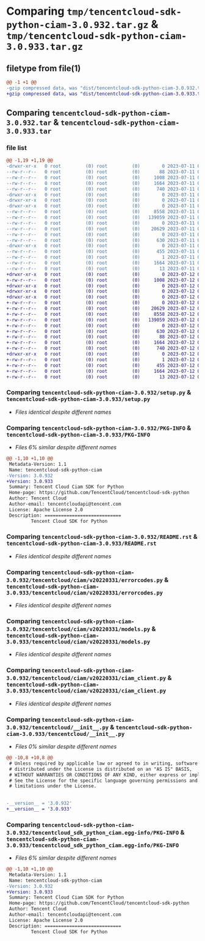 # Comparing `tmp/tencentcloud-sdk-python-ciam-3.0.932.tar.gz` & `tmp/tencentcloud-sdk-python-ciam-3.0.933.tar.gz`

## filetype from file(1)

```diff
@@ -1 +1 @@
-gzip compressed data, was "dist/tencentcloud-sdk-python-ciam-3.0.932.tar", last modified: Tue Jul 11 00:33:49 2023, max compression
+gzip compressed data, was "dist/tencentcloud-sdk-python-ciam-3.0.933.tar", last modified: Wed Jul 12 00:22:38 2023, max compression
```

## Comparing `tencentcloud-sdk-python-ciam-3.0.932.tar` & `tencentcloud-sdk-python-ciam-3.0.933.tar`

### file list

```diff
@@ -1,19 +1,19 @@
-drwxr-xr-x   0 root         (0) root         (0)        0 2023-07-11 00:33:49.000000 tencentcloud-sdk-python-ciam-3.0.932/
--rw-r--r--   0 root         (0) root         (0)       88 2023-07-11 00:33:49.000000 tencentcloud-sdk-python-ciam-3.0.932/setup.cfg
--rw-r--r--   0 root         (0) root         (0)     1008 2023-07-11 00:33:49.000000 tencentcloud-sdk-python-ciam-3.0.932/setup.py
--rw-r--r--   0 root         (0) root         (0)     1664 2023-07-11 00:33:49.000000 tencentcloud-sdk-python-ciam-3.0.932/PKG-INFO
--rw-r--r--   0 root         (0) root         (0)      740 2023-07-11 00:33:49.000000 tencentcloud-sdk-python-ciam-3.0.932/README.rst
-drwxr-xr-x   0 root         (0) root         (0)        0 2023-07-11 00:33:49.000000 tencentcloud-sdk-python-ciam-3.0.932/tencentcloud/
-drwxr-xr-x   0 root         (0) root         (0)        0 2023-07-11 00:33:49.000000 tencentcloud-sdk-python-ciam-3.0.932/tencentcloud/ciam/
-drwxr-xr-x   0 root         (0) root         (0)        0 2023-07-11 00:33:49.000000 tencentcloud-sdk-python-ciam-3.0.932/tencentcloud/ciam/v20220331/
--rw-r--r--   0 root         (0) root         (0)     8558 2023-07-11 00:33:49.000000 tencentcloud-sdk-python-ciam-3.0.932/tencentcloud/ciam/v20220331/errorcodes.py
--rw-r--r--   0 root         (0) root         (0)   139059 2023-07-11 00:33:49.000000 tencentcloud-sdk-python-ciam-3.0.932/tencentcloud/ciam/v20220331/models.py
--rw-r--r--   0 root         (0) root         (0)        0 2023-07-11 00:33:49.000000 tencentcloud-sdk-python-ciam-3.0.932/tencentcloud/ciam/v20220331/__init__.py
--rw-r--r--   0 root         (0) root         (0)    20629 2023-07-11 00:33:49.000000 tencentcloud-sdk-python-ciam-3.0.932/tencentcloud/ciam/v20220331/ciam_client.py
--rw-r--r--   0 root         (0) root         (0)        0 2023-07-11 00:33:49.000000 tencentcloud-sdk-python-ciam-3.0.932/tencentcloud/ciam/__init__.py
--rw-r--r--   0 root         (0) root         (0)      630 2023-07-11 00:33:49.000000 tencentcloud-sdk-python-ciam-3.0.932/tencentcloud/__init__.py
-drwxr-xr-x   0 root         (0) root         (0)        0 2023-07-11 00:33:49.000000 tencentcloud-sdk-python-ciam-3.0.932/tencentcloud_sdk_python_ciam.egg-info/
--rw-r--r--   0 root         (0) root         (0)      455 2023-07-11 00:33:49.000000 tencentcloud-sdk-python-ciam-3.0.932/tencentcloud_sdk_python_ciam.egg-info/SOURCES.txt
--rw-r--r--   0 root         (0) root         (0)        1 2023-07-11 00:33:49.000000 tencentcloud-sdk-python-ciam-3.0.932/tencentcloud_sdk_python_ciam.egg-info/dependency_links.txt
--rw-r--r--   0 root         (0) root         (0)     1664 2023-07-11 00:33:49.000000 tencentcloud-sdk-python-ciam-3.0.932/tencentcloud_sdk_python_ciam.egg-info/PKG-INFO
--rw-r--r--   0 root         (0) root         (0)       13 2023-07-11 00:33:49.000000 tencentcloud-sdk-python-ciam-3.0.932/tencentcloud_sdk_python_ciam.egg-info/top_level.txt
+drwxr-xr-x   0 root         (0) root         (0)        0 2023-07-12 00:22:38.000000 tencentcloud-sdk-python-ciam-3.0.933/
+-rw-r--r--   0 root         (0) root         (0)     1008 2023-07-12 00:22:38.000000 tencentcloud-sdk-python-ciam-3.0.933/setup.py
+drwxr-xr-x   0 root         (0) root         (0)        0 2023-07-12 00:22:38.000000 tencentcloud-sdk-python-ciam-3.0.933/tencentcloud/
+drwxr-xr-x   0 root         (0) root         (0)        0 2023-07-12 00:22:38.000000 tencentcloud-sdk-python-ciam-3.0.933/tencentcloud/ciam/
+drwxr-xr-x   0 root         (0) root         (0)        0 2023-07-12 00:22:38.000000 tencentcloud-sdk-python-ciam-3.0.933/tencentcloud/ciam/v20220331/
+-rw-r--r--   0 root         (0) root         (0)        0 2023-07-12 00:22:38.000000 tencentcloud-sdk-python-ciam-3.0.933/tencentcloud/ciam/v20220331/__init__.py
+-rw-r--r--   0 root         (0) root         (0)    20629 2023-07-12 00:22:38.000000 tencentcloud-sdk-python-ciam-3.0.933/tencentcloud/ciam/v20220331/ciam_client.py
+-rw-r--r--   0 root         (0) root         (0)     8558 2023-07-12 00:22:38.000000 tencentcloud-sdk-python-ciam-3.0.933/tencentcloud/ciam/v20220331/errorcodes.py
+-rw-r--r--   0 root         (0) root         (0)   139059 2023-07-12 00:22:38.000000 tencentcloud-sdk-python-ciam-3.0.933/tencentcloud/ciam/v20220331/models.py
+-rw-r--r--   0 root         (0) root         (0)        0 2023-07-12 00:22:38.000000 tencentcloud-sdk-python-ciam-3.0.933/tencentcloud/ciam/__init__.py
+-rw-r--r--   0 root         (0) root         (0)      630 2023-07-12 00:22:38.000000 tencentcloud-sdk-python-ciam-3.0.933/tencentcloud/__init__.py
+-rw-r--r--   0 root         (0) root         (0)       88 2023-07-12 00:22:38.000000 tencentcloud-sdk-python-ciam-3.0.933/setup.cfg
+-rw-r--r--   0 root         (0) root         (0)     1664 2023-07-12 00:22:38.000000 tencentcloud-sdk-python-ciam-3.0.933/PKG-INFO
+-rw-r--r--   0 root         (0) root         (0)      740 2023-07-12 00:22:38.000000 tencentcloud-sdk-python-ciam-3.0.933/README.rst
+drwxr-xr-x   0 root         (0) root         (0)        0 2023-07-12 00:22:38.000000 tencentcloud-sdk-python-ciam-3.0.933/tencentcloud_sdk_python_ciam.egg-info/
+-rw-r--r--   0 root         (0) root         (0)        1 2023-07-12 00:22:38.000000 tencentcloud-sdk-python-ciam-3.0.933/tencentcloud_sdk_python_ciam.egg-info/dependency_links.txt
+-rw-r--r--   0 root         (0) root         (0)      455 2023-07-12 00:22:38.000000 tencentcloud-sdk-python-ciam-3.0.933/tencentcloud_sdk_python_ciam.egg-info/SOURCES.txt
+-rw-r--r--   0 root         (0) root         (0)     1664 2023-07-12 00:22:38.000000 tencentcloud-sdk-python-ciam-3.0.933/tencentcloud_sdk_python_ciam.egg-info/PKG-INFO
+-rw-r--r--   0 root         (0) root         (0)       13 2023-07-12 00:22:38.000000 tencentcloud-sdk-python-ciam-3.0.933/tencentcloud_sdk_python_ciam.egg-info/top_level.txt
```

### Comparing `tencentcloud-sdk-python-ciam-3.0.932/setup.py` & `tencentcloud-sdk-python-ciam-3.0.933/setup.py`

 * *Files identical despite different names*

### Comparing `tencentcloud-sdk-python-ciam-3.0.932/PKG-INFO` & `tencentcloud-sdk-python-ciam-3.0.933/PKG-INFO`

 * *Files 6% similar despite different names*

```diff
@@ -1,10 +1,10 @@
 Metadata-Version: 1.1
 Name: tencentcloud-sdk-python-ciam
-Version: 3.0.932
+Version: 3.0.933
 Summary: Tencent Cloud Ciam SDK for Python
 Home-page: https://github.com/TencentCloud/tencentcloud-sdk-python
 Author: Tencent Cloud
 Author-email: tencentcloudapi@tencent.com
 License: Apache License 2.0
 Description: ============================
         Tencent Cloud SDK for Python
```

### Comparing `tencentcloud-sdk-python-ciam-3.0.932/README.rst` & `tencentcloud-sdk-python-ciam-3.0.933/README.rst`

 * *Files identical despite different names*

### Comparing `tencentcloud-sdk-python-ciam-3.0.932/tencentcloud/ciam/v20220331/errorcodes.py` & `tencentcloud-sdk-python-ciam-3.0.933/tencentcloud/ciam/v20220331/errorcodes.py`

 * *Files identical despite different names*

### Comparing `tencentcloud-sdk-python-ciam-3.0.932/tencentcloud/ciam/v20220331/models.py` & `tencentcloud-sdk-python-ciam-3.0.933/tencentcloud/ciam/v20220331/models.py`

 * *Files identical despite different names*

### Comparing `tencentcloud-sdk-python-ciam-3.0.932/tencentcloud/ciam/v20220331/ciam_client.py` & `tencentcloud-sdk-python-ciam-3.0.933/tencentcloud/ciam/v20220331/ciam_client.py`

 * *Files identical despite different names*

### Comparing `tencentcloud-sdk-python-ciam-3.0.932/tencentcloud/__init__.py` & `tencentcloud-sdk-python-ciam-3.0.933/tencentcloud/__init__.py`

 * *Files 0% similar despite different names*

```diff
@@ -10,8 +10,8 @@
 # Unless required by applicable law or agreed to in writing, software
 # distributed under the License is distributed on an "AS IS" BASIS,
 # WITHOUT WARRANTIES OR CONDITIONS OF ANY KIND, either express or implied.
 # See the License for the specific language governing permissions and
 # limitations under the License.
 
 
-__version__ = '3.0.932'
+__version__ = '3.0.933'
```

### Comparing `tencentcloud-sdk-python-ciam-3.0.932/tencentcloud_sdk_python_ciam.egg-info/PKG-INFO` & `tencentcloud-sdk-python-ciam-3.0.933/tencentcloud_sdk_python_ciam.egg-info/PKG-INFO`

 * *Files 6% similar despite different names*

```diff
@@ -1,10 +1,10 @@
 Metadata-Version: 1.1
 Name: tencentcloud-sdk-python-ciam
-Version: 3.0.932
+Version: 3.0.933
 Summary: Tencent Cloud Ciam SDK for Python
 Home-page: https://github.com/TencentCloud/tencentcloud-sdk-python
 Author: Tencent Cloud
 Author-email: tencentcloudapi@tencent.com
 License: Apache License 2.0
 Description: ============================
         Tencent Cloud SDK for Python
```

